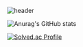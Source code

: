![header](https://capsule-render.vercel.app/api?type=waving&color=random&height=300&section=header&text=SUSOT%20gameprogramer&fontSize=90)


![Anurag's GitHub stats](https://github-readme-stats.vercel.app/api?username=SUSOT&show_icons=true&theme=radical)

[![Solved.ac Profile](http://mazassumnida.wtf/api/generate_badge?boj=SUSOT)](https://solved.ac/SUSOT)<br/>

